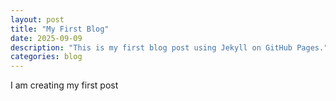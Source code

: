 ```yaml
---
layout: post
title: "My First Blog"
date: 2025-09-09
description: "This is my first blog post using Jekyll on GitHub Pages."
categories: blog
---
```

I am creating my first post
